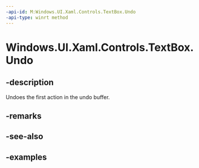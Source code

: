 ```yaml
---
-api-id: M:Windows.UI.Xaml.Controls.TextBox.Undo
-api-type: winrt method
---
```


<!-- Method syntax.
public void TextBox.Undo()
-->

# Windows.UI.Xaml.Controls.TextBox.Undo

## -description

Undoes the first action in the undo buffer.

## -remarks

## -see-also

## -examples

